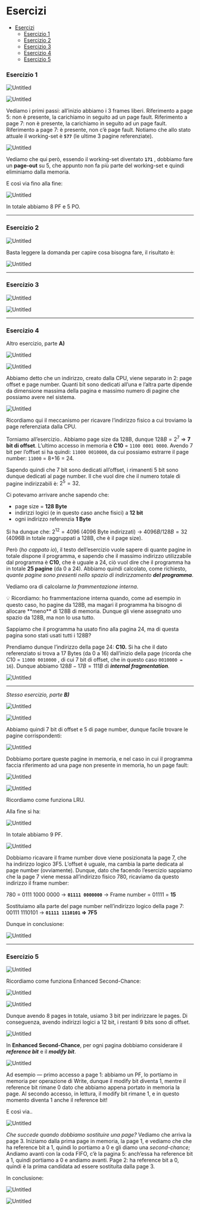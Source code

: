 # Esercizi

- [Esercizi](#esercizi)
    - [Esercizio 1](#esercizio-1)
    - [Esercizio 2](#esercizio-2)
    - [Esercizio 3](#esercizio-3)
    - [Esercizio 4](#esercizio-4)
    - [Esercizio 5](#esercizio-5)


### Esercizio 1

![Untitled](../imgs/Esercizi2-Untitled.png)

![Untitled](../imgs/Esercizi2-Untitled%201.png)

Vediamo i primi passi: all’inizio abbiamo i 3 frames liberi. 
Riferimento a page 5: non è presente, la carichiamo in seguito ad un page fault.
Riferimento a page 7: non è presente, la carichiamo in seguito ad un page fault.
Riferimento a page 7: è presente, non c’è page fault.
Notiamo che allo stato attuale il working-set è **`577`**  (le ultime 3 pagine referenziate).

![Untitled](../imgs/Esercizi2-Untitled%202.png)

Vediamo che qui però, essendo il working-set diventato **`171`** , dobbiamo fare un **page-out** su 5, che appunto non fa più parte del working-set e quindi eliminiamo dalla memoria.

E così via fino alla fine:

![Untitled](../imgs/Esercizi2-Untitled%203.png)

In totale abbiamo 8 PF e 5 PO.

---

### Esercizio 2

![Untitled](../imgs/Esercizi2-Untitled%204.png)

Basta leggere la domanda per capire cosa bisogna fare, il risultato è:

![Untitled](../imgs/Esercizi2-Untitled%205.png)

---

### Esercizio 3

![Untitled](../imgs/Esercizi2-Untitled%206.png)

![Untitled](../imgs/Esercizi2-Untitled%207.png)

---

### Esercizio 4

Altro esercizio, parte **A)**

![Untitled](../imgs/Esercizi2-Untitled%208.png)

![Untitled](../imgs/Esercizi2-Untitled%209.png)

Abbiamo detto che un indirizzo, creato dalla CPU, viene separato in 2: page offset e page number.
Quanti bit sono dedicati all’una e l’altra parte dipende da dimensione massima della pagina e massimo numero di pagine che possiamo avere nel sistema.

![Untitled](../imgs/Esercizi2-Untitled%2010.png)

Ricordiamo qui il meccanismo per ricavare l’indirizzo fisico a cui troviamo la page referenziata dalla CPU.

Torniamo all’esercizio..
Abbiamo page size da 128B, dunque $128B = 2^7$ ⇒ **7 bit di offset**.
L’ultimo accesso in memoria è **C10** = `1100 0001 0000`.
Avendo 7 bit per l’offset si ha quindi: `11000 0010000`, da cui possiamo estrarre il page number: `11000` = 8+16 = 24.

Sapendo quindi che 7 bit sono dedicati all’offset, i rimanenti 5 bit sono dunque dedicati al page number. Il che vuol dire che il numero totale di pagine indirizzabili è: $2^5 = 32$. 

Ci potevamo arrivare anche sapendo che:

- page size = **128 Byte**
- indirizzi logici (e in questo caso anche fisici) a **12 bit**
- ogni indirizzo referenzia **1 Byte**

Si ha dunque che: $2^{12} = 4096$ (4096 Byte indirizzati) → $4096B/128B = 32$ (4096B in totale raggruppati a 128B, che è il page size).

Però (*ho cappato io*), il testo dell’esercizio vuole sapere di quante pagine in totale dispone il programma, e sapendo che il massimo indirizzo utilizzabile dal programma è **C10**, che è uguale a 24, ciò vuol dire che il programma ha in totale **25 pagine** (da 0 a 24).
Abbiamo quindi calcolato, come richiesto, *quante pagine sono presenti nello spazio di indirizzamento **del programma***.

Vediamo ora di calcolarne *la frammentazione interna*.

<aside>
💡 Ricordiamo: ho frammentazione interna quando, come ad esempio in questo caso, ho pagine da 128B, ma magari il programma ha bisogno di allocare **meno** di 128B di memoria. Dunque gli viene assegnato uno spazio da 128B, ma non lo usa tutto.

</aside>

Sappiamo che il programma ha usato fino alla pagina 24, ma di questa pagina sono stati usati tutti i 128B?

Prendiamo dunque l’indirizzo della page 24: **C10.**
Si ha che il dato referenziato si trova a 17 Bytes (da 0 a 16) dall’inizio della page (ricorda che C10 = `11000 0010000` , di cui 7 bit di offset, che in questo caso `0010000 = 16`).
Dunque abbiamo $128B - 17B = 111B$ di ***internal fragmentation***.

![Untitled](../imgs/Esercizi2-Untitled%2011.png)

---

*Stesso esercizio, parte **B)***

![Untitled](../imgs/Esercizi2-Untitled%2012.png)

![Untitled](../imgs/Esercizi2-Untitled%2013.png)

Abbiamo quindi 7 bit di offset e 5 di page number, dunque facile trovare le pagine corrispondenti:

![Untitled](../imgs/Esercizi2-Untitled%2014.png)

Dobbiamo portare queste pagine in memoria, e nel caso in cui il programma faccia riferimento ad una page non presente in memoria, ho un page fault:

![Untitled](../imgs/Esercizi2-Untitled%2015.png)

![Untitled](../imgs/Esercizi2-Untitled%2016.png)

Ricordiamo come funziona LRU.

Alla fine si ha:

![Untitled](../imgs/Esercizi2-Untitled%2017.png)

In totale abbiamo 9 PF.

![Untitled](../imgs/Esercizi2-Untitled%2018.png)

Dobbiamo ricavare il frame number dove viene posizionata la page 7, che ha indirizzo logico 3F5.
L’offset è uguale, ma cambia la parte dedicata al page number (ovviamente).
Dunque, dato che facendo l’esercizio sappiamo che la page 7 viene messa all’indirizzo fisico 780, ricaviamo da questo indirizzo il frame number:

780 = 0111 1000 0000 → **`01111 0000000`** → Frame number = 01111 = **15**

Sostituiamo alla parte del page number nell’indirizzo logico della page 7: 00111 1110101 → **`01111 1110101` ⇒ 7F5**

Dunque in conclusione:

![Untitled](../imgs/Esercizi2-Untitled%2019.png)

---

### Esercizio 5

![Untitled](../imgs/Esercizi2-Untitled%2020.png)

Ricordiamo come funziona Enhanced Second-Chance:

![Untitled](../imgs/Esercizi2-Untitled%2021.png)

![Untitled](../imgs/Esercizi2-Untitled%2022.png)

Dunque avendo 8 pages in totale, usiamo 3 bit per indirizzare le pages.
Di conseguenza, avendo indirizzi logici a 12 bit, i restanti 9 bits sono di offset.

![Untitled](../imgs/Esercizi2-Untitled%2023.png)

In **Enhanced Second-Chance**, per ogni pagina dobbiamo considerare il ***reference bit*** e il ***modify bit***.

![Untitled](../imgs/Esercizi2-Untitled%2024.png)

Ad esempio — primo accesso a page 1: abbiamo un PF, lo portiamo in memoria per operazione di Write, dunque il modify bit diventa 1, mentre il reference bit rimane 0 dato che abbiamo appena portato in memoria la page.
Al secondo accesso, in lettura, il modify bit rimane 1, e in questo momento diventa 1 anche il reference bit!

E così via..

![Untitled](../imgs/Esercizi2-Untitled%2025.png)

*Che succede quando dobbiamo sostituire una page?*
Vediamo che arriva la page 3.
Iniziamo dalla prima page in memoria, la page 1, e vediamo che che ha reference bit a 1, quindi lo portiamo a 0 e gli diamo una *second-chance;*
Andiamo avanti con la coda FIFO, c’è la pagina 5: anch’essa ha reference bit a 1, quindi portiamo a 0 e andiamo avanti.
Page 2: ha reference bit a 0, quindi è la prima candidata ad essere sostituita dalla page 3.

In conclusione:

![Untitled](../imgs/Esercizi2-Untitled%2026.png)

![Untitled](../imgs/Esercizi2-Untitled%2027.png)